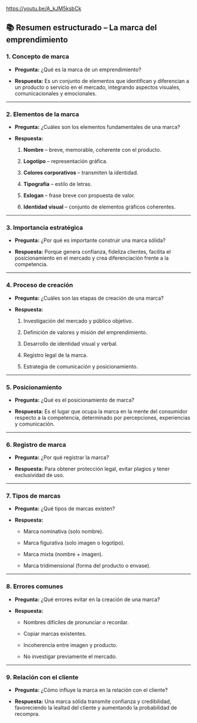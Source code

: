 https://youtu.be/A_kJM5ksbCk
## 📚 Resumen estructurado – La marca del emprendimiento

### **1. Concepto de marca**

- **Pregunta:** ¿Qué es la marca de un emprendimiento?
    
- **Respuesta:** Es un conjunto de elementos que identifican y diferencian a un producto o servicio en el mercado, integrando aspectos visuales, comunicacionales y emocionales.
    

---

### **2. Elementos de la marca**

- **Pregunta:** ¿Cuáles son los elementos fundamentales de una marca?
    
- **Respuesta:**
    
    1. **Nombre** – breve, memorable, coherente con el producto.
        
    2. **Logotipo** – representación gráfica.
        
    3. **Colores corporativos** – transmiten la identidad.
        
    4. **Tipografía** – estilo de letras.
        
    5. **Eslogan** – frase breve con propuesta de valor.
        
    6. **Identidad visual** – conjunto de elementos gráficos coherentes.
        

---

### **3. Importancia estratégica**

- **Pregunta:** ¿Por qué es importante construir una marca sólida?
    
- **Respuesta:** Porque genera confianza, fideliza clientes, facilita el posicionamiento en el mercado y crea diferenciación frente a la competencia.
    

---

### **4. Proceso de creación**

- **Pregunta:** ¿Cuáles son las etapas de creación de una marca?
    
- **Respuesta:**
    
    1. Investigación del mercado y público objetivo.
        
    2. Definición de valores y misión del emprendimiento.
        
    3. Desarrollo de identidad visual y verbal.
        
    4. Registro legal de la marca.
        
    5. Estrategia de comunicación y posicionamiento.
        

---

### **5. Posicionamiento**

- **Pregunta:** ¿Qué es el posicionamiento de marca?
    
- **Respuesta:** Es el lugar que ocupa la marca en la mente del consumidor respecto a la competencia, determinado por percepciones, experiencias y comunicación.
    

---

### **6. Registro de marca**

- **Pregunta:** ¿Por qué registrar la marca?
    
- **Respuesta:** Para obtener protección legal, evitar plagios y tener exclusividad de uso.
    

---

### **7. Tipos de marcas**

- **Pregunta:** ¿Qué tipos de marcas existen?
    
- **Respuesta:**
    
    - Marca nominativa (solo nombre).
        
    - Marca figurativa (solo imagen o logotipo).
        
    - Marca mixta (nombre + imagen).
        
    - Marca tridimensional (forma del producto o envase).
        

---

### **8. Errores comunes**

- **Pregunta:** ¿Qué errores evitar en la creación de una marca?
    
- **Respuesta:**
    
    - Nombres difíciles de pronunciar o recordar.
        
    - Copiar marcas existentes.
        
    - Incoherencia entre imagen y producto.
        
    - No investigar previamente el mercado.
        

---

### **9. Relación con el cliente**

- **Pregunta:** ¿Cómo influye la marca en la relación con el cliente?
    
- **Respuesta:** Una marca sólida transmite confianza y credibilidad, favoreciendo la lealtad del cliente y aumentando la probabilidad de recompra.